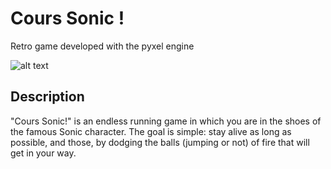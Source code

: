 # Cours Sonic !
Retro game developed with the pyxel engine

![alt text](https://lh6.googleusercontent.com/-rysJG0ZP_do/TW4JpK2jKjI/AAAAAAAACno/5JjMf96PY8M/s1600/sonic+32.png)

## Description
"Cours Sonic!" is an endless running game in which you are in the shoes of the famous Sonic character. The goal is simple: stay alive as long as possible, and those, by dodging the balls (jumping or not) of fire that will get in your way.
